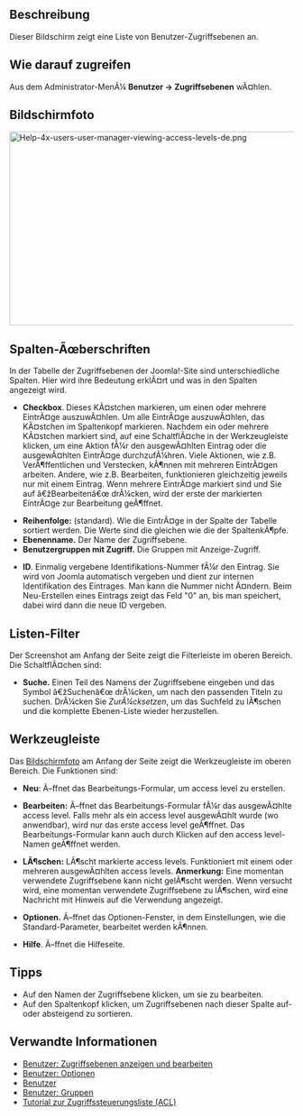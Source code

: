<!-- Display title: Users: Viewing Access Levels -->

## Beschreibung

Dieser Bildschirm zeigt eine Liste von Benutzer-Zugriffsebenen an.

## Wie darauf zugreifen

Aus dem Administrator-MenÃ¼ **Benutzer **→** Zugriffsebenen** wÃ¤hlen.

## Bildschirmfoto

<img
src="https://docs.joomla.org/images/thumb/4/42/Help-4x-users-user-manager-viewing-access-levels-de.png/800px-Help-4x-users-user-manager-viewing-access-levels-de.png"
decoding="async"
srcset="https://docs.joomla.org/images/thumb/4/42/Help-4x-users-user-manager-viewing-access-levels-de.png/1200px-Help-4x-users-user-manager-viewing-access-levels-de.png 1.5x, https://docs.joomla.org/images/4/42/Help-4x-users-user-manager-viewing-access-levels-de.png 2x"
data-file-width="1357" data-file-height="583" width="800" height="344"
alt="Help-4x-users-user-manager-viewing-access-levels-de.png" />

## Spalten-Ãœberschriften

In der Tabelle der Zugriffsebenen der Joomla!-Site sind unterschiedliche
Spalten. Hier wird ihre Bedeutung erklÃ¤rt und was in den Spalten
angezeigt wird.

- **Checkbox**. Dieses KÃ¤stchen markieren, um einen oder mehrere
  EintrÃ¤ge auszuwÃ¤hlen. Um alle EintrÃ¤ge auszuwÃ¤hlen, das KÃ¤stchen
  im Spaltenkopf markieren. Nachdem ein oder mehrere KÃ¤stchen markiert
  sind, auf eine SchaltflÃ¤che in der Werkzeugleiste klicken, um eine
  Aktion fÃ¼r den ausgewÃ¤hlten Eintrag oder die ausgewÃ¤hlten EintrÃ¤ge
  durchzufÃ¼hren. Viele Aktionen, wie z.B. VerÃ¶ffentlichen und
  Verstecken, kÃ¶nnen mit mehreren EintrÃ¤gen arbeiten. Andere, wie z.B.
  Bearbeiten, funktionieren gleichzeitig jeweils nur mit einem Eintrag.
  Wenn mehrere EintrÃ¤ge markiert sind und Sie auf â€žBearbeitenâ€œ
  drÃ¼cken, wird der erste der markierten EintrÃ¤ge zur Bearbeitung
  geÃ¶ffnet.

<!-- -->

- **Reihenfolge:** (standard). Wie die EintrÃ¤ge in der Spalte der
  Tabelle sortiert werden. Die Werte sind die gleichen wie die der
  SpaltenkÃ¶pfe.
- **Ebenenname.** Der Name der Zugriffsebene.
- **Benutzergruppen mit Zugriff.** Die Gruppen mit Anzeige-Zugriff.

<!-- -->

- **ID**. Einmalig vergebene Identifikations-Nummer fÃ¼r den Eintrag.
  Sie wird von Joomla automatisch vergeben und dient zur internen
  Identifikation des Eintrages. Man kann die Nummer nicht Ã¤ndern. Beim
  Neu-Erstellen eines Eintrags zeigt das Feld "0" an, bis man speichert,
  dabei wird dann die neue ID vergeben.

## Listen-Filter

Der Screenshot am Anfang der Seite zeigt die Filterleiste im oberen
Bereich. Die SchaltflÃ¤chen sind:

- **Suche.** Einen Teil des Namens der Zugriffsebene eingeben und das
  Symbol â€žSuchenâ€œ drÃ¼cken, um nach den passenden Titeln zu suchen.
  DrÃ¼cken Sie *ZurÃ¼cksetzen*, um das Suchfeld zu lÃ¶schen und die
  komplette Ebenen-Liste wieder herzustellen.

## Werkzeugleiste

Das [Bildschirmfoto](#Bildschirmfoto) am Anfang der Seite zeigt die
Werkzeugleiste im oberen Bereich. Die Funktionen sind:

- **Neu**: Ã–ffnet das Bearbeitungs-Formular, um access level zu
  erstellen.

<!-- -->

- **Bearbeiten:** Ã–ffnet das Bearbeitungs-Formular fÃ¼r das
  ausgewÃ¤hlte access level. Falls mehr als ein access level ausgewÃ¤hlt
  wurde (wo anwendbar), wird nur das erste access level geÃ¶ffnet. Das
  Bearbeitungs-Formular kann auch durch Klicken auf den access
  level-Namen geÃ¶ffnet werden.

<!-- -->

- **LÃ¶schen:** LÃ¶scht markierte access levels. Funktioniert mit einem
  oder mehreren ausgewÃ¤hlten access levels. **Anmerkung:** Eine
  momentan verwendete Zugriffsebene kann nicht gelÃ¶scht werden. Wenn
  versucht wird, eine momentan verwendete Zugriffsebene zu lÃ¶schen,
  wird eine Nachricht mit Hinweis auf die Verwendung angezeigt.

<!-- -->

- **Optionen.** Ã–ffnet das Optionen-Fenster, in dem Einstellungen, wie
  die Standard-Parameter, bearbeitet werden kÃ¶nnen.

<!-- -->

- **Hilfe**. Ã–ffnet die Hilfeseite.

## Tipps

- Auf den Namen der Zugriffsebene klicken, um sie zu bearbeiten.
- Auf den Spaltenkopf klicken, um Zugriffsebenen nach dieser Spalte auf-
  oder absteigend zu sortieren.

## Verwandte Informationen

- [Benutzer: Zugriffsebenen anzeigen und
  bearbeiten](https://docs.joomla.org/Help4.x:Users:_Edit_Viewing_Access_Level/de "Help4.x:Users: Edit Viewing Access Level/de")
- [Benutzer:
  Optionen](https://docs.joomla.org/Help4.x:Users:_Options/de "Help4.x:Users: Options/de")
- [Benutzer](https://docs.joomla.org/Help4.x:Users/de "Help4.x:Users/de")
- [Benutzer:
  Gruppen](https://docs.joomla.org/Help4.x:Users:_Groups/de "Help4.x:Users: Groups/de")
- [Tutorial zur Zugriffssteuerungsliste
  (ACL)](https://docs.joomla.org/J3.x:Access_Control_List_Tutorial/de "J3.x:Access Control List Tutorial/de")
